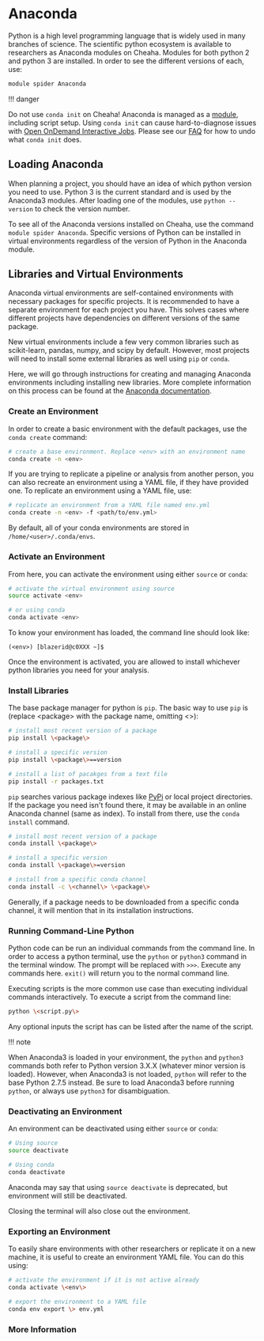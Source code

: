 # Anaconda

Python is a high level programming language that is widely used in many branches of science. The scientific python ecosystem is available to researchers as Anaconda modules on Cheaha. Modules for both python 2 and python 3 are installed. In order to see the different versions of each, use:

``` bash
module spider Anaconda
```

<!-- markdownlint-disable MD046 -->
!!! danger

   Do not use `conda init` on Cheaha! Anaconda is managed as a [module](/docs/cheaha/lmod.md), including script setup. Using `conda init` can cause hard-to-diagnose issues with [Open OnDemand Interactive Jobs](/docs/cheaha/open_ondemand/ood_interactive.md). Please see our [FAQ](../help/faq.md#why-do-i-get-an-error-when-i-try-to-launch-an-hpc-interactive-session) for how to undo what `conda init` does.
<!-- markdownlint-disable MD046 -->

## Loading Anaconda

When planning a project, you should have an idea of which python version you need to use. Python 3 is the current standard and is used by the Anaconda3 modules. After loading one of the modules, use `python --version` to check the version number.

To see all of the Anaconda versions installed on Cheaha, use the command `module spider Anaconda`. Specific versions of Python can be installed in virtual environments regardless of the version of Python in the Anaconda module.

## Libraries and Virtual Environments

Anaconda virtual environments are self-contained environments with necessary packages for specific projects. It is recommended to have a separate environment for each project you have. This solves cases where different projects have dependencies on different versions of the same package.

New virtual environments include a few very common libraries such as scikit-learn, pandas, numpy, and scipy by default. However, most projects will need to install some external libraries as well using `pip` or `conda`.

Here, we will go through instructions for creating and managing Anaconda environments including installing new libraries. More complete information on this process can be found at the [Anaconda documentation](https://conda.io/projects/conda/en/latest/user-guide/tasks/manage-environments.html#).

### Create an Environment

In order to create a basic environment with the default packages, use the `conda create` command:

``` bash
# create a base environment. Replace <env> with an environment name
conda create -n <env>
```

If you are trying to replicate a pipeline or analysis from another person, you can also recreate an environment using a YAML file, if they have provided one. To replicate an environment using a YAML file, use:

``` bash
# replicate an environment from a YAML file named env.yml
conda create -n <env> -f <path/to/env.yml>
```

By default, all of your conda environments are stored in `/home/<user>/.conda/envs`.

### Activate an Environment

From here, you can activate the environment using either `source` or `conda`:

``` bash
# activate the virtual environment using source
source activate <env>

# or using conda
conda activate <env>
```

To know your environment has loaded, the command line should look like:

``` text
(<env>) [blazerid@c0XXX ~]$
```

Once the environment is activated, you are allowed to install whichever python libraries you need for your analysis.

### Install Libraries

The base package manager for python is `pip`. The basic way to use `pip` is (replace \<package\> with the package name, omitting \<\>):

``` bash
# install most recent version of a package
pip install \<package\>

# install a specific version
pip install \<package\>==version

# install a list of pacakges from a text file
pip install -r packages.txt
```

`pip` searches various package indexes like [PyPi](https://pypi.org/) or local project directories. If the package you need isn't found there, it may be available in an online Anaconda channel (same as index). To install from there, use the `conda install` command.

``` bash
# install most recent version of a package
conda install \<package\>

# install a specific version
conda install \<package\>=version

# install from a specific conda channel
conda install -c \<channel\> \<package\>
```

Generally, if a package needs to be downloaded from a specific conda channel, it will mention that in its installation instructions.

### Running Command-Line Python

Python code can be run an individual commands from the command line. In order to access a python terminal, use the `python` or `python3` command in the terminal window. The prompt will be replaced with `>>>`. Execute any commands here. `exit()` will return you to the normal command line.

Executing scripts is the more common use case than executing individual commands interactively. To execute a script from the command line:

``` bash
python \<script.py\>
```

Any optional inputs the script has can be listed after the name of the script.

!!! note

   When Anaconda3 is loaded in your environment, the `python` and `python3` commands both refer to Python version 3.X.X (whatever minor version is loaded). However, when Anaconda3 is not loaded, `python` will refer to the base Python 2.7.5 instead. Be sure to load Anaconda3 before running `python`, or always use `python3` for disambiguation.

### Deactivating an Environment

An environment can be deactivated using either `source` or `conda`:

``` bash
# Using source
source deactivate

# Using conda
conda deactivate
```

Anaconda may say that using `source deactivate` is deprecated, but environment will still be deactivated.

Closing the terminal will also close out the environment.

### Exporting an Environment

To easily share environments with other researchers or replicate it on a new machine, it is useful to create an environment YAML file. You can do this using:

``` bash
# activate the environment if it is not active already
conda activate \<env\>

# export the environment to a YAML file
conda env export \> env.yml
```

### More Information
